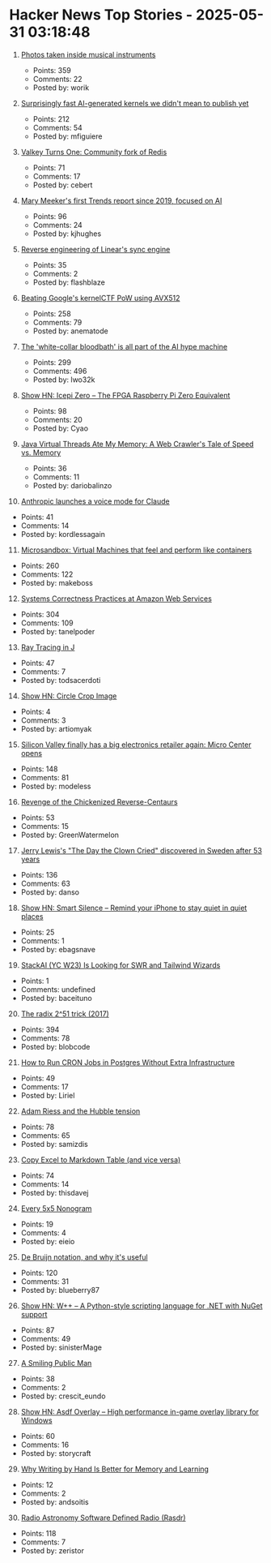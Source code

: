 # Hacker News Top Stories - 2025-05-31 03:18:48

1. [Photos taken inside musical instruments](https://www.dpreview.com/photography/5400934096/probe-lenses-and-focus-stacking-the-secrets-to-incredible-photos-taken-inside-instruments)
   - Points: 359
   - Comments: 22
   - Posted by: worik

2. [Surprisingly fast AI-generated kernels we didn't mean to publish yet](https://crfm.stanford.edu/2025/05/28/fast-kernels.html)
   - Points: 212
   - Comments: 54
   - Posted by: mfiguiere

3. [Valkey Turns One: Community fork of Redis](https://www.gomomento.com/blog/valkey-turns-one-how-the-community-fork-left-redis-in-the-dust/)
   - Points: 71
   - Comments: 17
   - Posted by: cebert

4. [Mary Meeker's first Trends report since 2019, focused on AI](https://www.bondcap.com/reports/tai)
   - Points: 96
   - Comments: 24
   - Posted by: kjhughes

5. [Reverse engineering of Linear's sync engine](https://github.com/wzhudev/reverse-linear-sync-engine)
   - Points: 35
   - Comments: 2
   - Posted by: flashblaze

6. [Beating Google's kernelCTF PoW using AVX512](https://anemato.de/blog/kctf-vdf)
   - Points: 258
   - Comments: 79
   - Posted by: anematode

7. [The 'white-collar bloodbath' is all part of the AI hype machine](https://www.cnn.com/2025/05/30/business/anthropic-amodei-ai-jobs-nightcap)
   - Points: 299
   - Comments: 496
   - Posted by: lwo32k

8. [Show HN: Icepi Zero – The FPGA Raspberry Pi Zero Equivalent](https://github.com/cheyao/icepi-zero)
   - Points: 98
   - Comments: 20
   - Posted by: Cyao

9. [Java Virtual Threads Ate My Memory: A Web Crawler's Tale of Speed vs. Memory](https://dariobalinzo.medium.com/virtual-threads-ate-my-memory-a-web-crawlers-tale-of-speed-vs-memory-a92fc75085f6)
   - Points: 36
   - Comments: 11
   - Posted by: dariobalinzo

10. [Anthropic launches a voice mode for Claude](https://techcrunch.com/2025/05/27/anthropic-launches-a-voice-mode-for-claude/)
   - Points: 41
   - Comments: 14
   - Posted by: kordlessagain

11. [Microsandbox: Virtual Machines that feel and perform like containers](https://github.com/microsandbox/microsandbox)
   - Points: 260
   - Comments: 122
   - Posted by: makeboss

12. [Systems Correctness Practices at Amazon Web Services](https://cacm.acm.org/practice/systems-correctness-practices-at-amazon-web-services/)
   - Points: 304
   - Comments: 109
   - Posted by: tanelpoder

13. [Ray Tracing in J](https://idle.nprescott.com/2020/ray-tracing-in-j.html)
   - Points: 47
   - Comments: 7
   - Posted by: todsacerdoti

14. [Show HN: Circle Crop Image](https://circlecropimage.io/)
   - Points: 4
   - Comments: 3
   - Posted by: artiomyak

15. [Silicon Valley finally has a big electronics retailer again: Micro Center opens](https://www.microcenter.com/site/mc-news/article/micro-center-santa-clara-photos.aspx)
   - Points: 148
   - Comments: 81
   - Posted by: modeless

16. [Revenge of the Chickenized Reverse-Centaurs](https://pluralistic.net/2022/04/17/revenge-of-the-chickenized-reverse-centaurs/)
   - Points: 53
   - Comments: 15
   - Posted by: GreenWatermelon

17. [Jerry Lewis's "The Day the Clown Cried" discovered in Sweden after 53 years](https://www.thenationalnews.com/arts-culture/film-tv/2025/05/29/jerry-lewis-day-the-clown-cried-discovered/)
   - Points: 136
   - Comments: 63
   - Posted by: danso

18. [Show HN: Smart Silence – Remind your iPhone to stay quiet in quiet places](https://testflight.apple.com/join/47CJ31VK)
   - Points: 25
   - Comments: 1
   - Posted by: ebagsnave

19. [StackAI (YC W23) Is Looking for SWR and Tailwind Wizards](https://www.ycombinator.com/companies/stackai/jobs/C1rOopy-frontend-engineer)
   - Points: 1
   - Comments: undefined
   - Posted by: baceituno

20. [The radix 2^51 trick (2017)](https://www.chosenplaintext.ca/articles/radix-2-51-trick.html)
   - Points: 394
   - Comments: 78
   - Posted by: blobcode

21. [How to Run CRON Jobs in Postgres Without Extra Infrastructure](https://wasp.sh/blog/2025/05/28/how-to-run-cron-jobs-in-postgress-without-extra-infrastructure)
   - Points: 49
   - Comments: 17
   - Posted by: Liriel

22. [Adam Riess and the Hubble tension](https://www.theatlantic.com/science/archive/2025/05/adam-riess-hubble-tension/682980/)
   - Points: 78
   - Comments: 65
   - Posted by: samizdis

23. [Copy Excel to Markdown Table (and vice versa)](https://thisdavej.com/copy-table-in-excel-and-paste-as-a-markdown-table/)
   - Points: 74
   - Comments: 14
   - Posted by: thisdavej

24. [Every 5x5 Nonogram](https://pixelogic.app/every-5x5-nonogram)
   - Points: 19
   - Comments: 4
   - Posted by: eieio

25. [De Bruijn notation, and why it's useful](https://blueberrywren.dev/blog/debruijn-explanation/)
   - Points: 120
   - Comments: 31
   - Posted by: blueberry87

26. [Show HN: W++ – A Python-style scripting language for .NET with NuGet support](https://github.com/sinisterMage/WPlusPlus)
   - Points: 87
   - Comments: 49
   - Posted by: sinisterMage

27. [A Smiling Public Man](https://salmagundi.skidmore.edu/articles/1407-a-smiling-public-man)
   - Points: 38
   - Comments: 2
   - Posted by: crescit_eundo

28. [Show HN: Asdf Overlay – High performance in-game overlay library for Windows](https://github.com/storycraft/asdf-overlay)
   - Points: 60
   - Comments: 16
   - Posted by: storycraft

29. [Why Writing by Hand Is Better for Memory and Learning](https://www.scientificamerican.com/article/why-writing-by-hand-is-better-for-memory-and-learning/)
   - Points: 12
   - Comments: 2
   - Posted by: andsoitis

30. [Radio Astronomy Software Defined Radio (Rasdr)](https://radio-astronomy.org/rasdr)
   - Points: 118
   - Comments: 7
   - Posted by: zeristor

